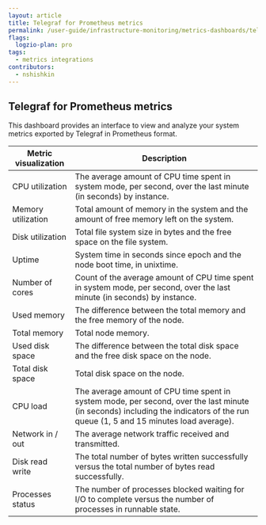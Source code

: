 ```yaml
---
layout: article
title: Telegraf for Prometheus metrics
permalink: /user-guide/infrastructure-monitoring/metrics-dashboards/telegraf-prometheus.html 
flags:
  logzio-plan: pro
tags:
  - metrics integrations
contributors:
  - nshishkin
---
```


## Telegraf for Prometheus metrics

This dashboard provides an interface to view and analyze your system metrics exported by Telegraf in Prometheus format.


| Metric visualization | Description                                                                                                                                                                      |
| -------------------- | -------------------------------------------------------------------------------------------------------------------------------------------------------------------------------- |
| CPU utilization      | The average amount of CPU time spent in system mode, per second, over the last minute (in seconds) by instance.                                                                  |
| Memory utilization   | Total amount of memory in the system and the amount of free memory left on the system.                                                                                           |
| Disk utilization     | Total file system size in bytes and the free space on the file system.                                                                                                           |
| Uptime               | System time in seconds since epoch and the node boot time, in unixtime.                                                                                                          |
| Number of cores      | Count of the average amount of CPU time spent in system mode, per second, over the last minute (in seconds) by instance.                                                         |
| Used memory          | The difference between the total memory and the free memory of the node.                                                                                                         |
| Total memory         | Total node memory.                                                                                                                                                               |
| Used disk space      | The difference between the total disk space and the free disk space on the node.                                                                                                 |
| Total disk space     | Total disk space on the node.                                                                                                                                                    |
| CPU load             | The average amount of CPU time spent in system mode, per second, over the last minute (in seconds) including the indicators of the run queue (1, 5 and 15 minutes load average). |
| Network in / out     | The average network traffic received and transmitted.                                                                                                                            |
| Disk read write      | The total number of bytes written successfully versus the total number of bytes read successfully.                                                                               |
| Processes status     | The number of processes blocked waiting for I/O to complete versus the number of processes in runnable state.                                                                    |                                                                                                                                         |